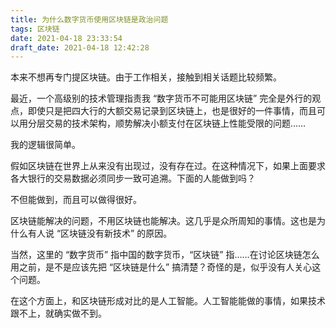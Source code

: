 ```yaml
---
title: 为什么数字货币使用区块链是政治问题
tags: 区块链
date: 2021-04-18 23:33:54
draft_date: 2021-04-18 12:42:28
---
```



本来不想再专门提区块链。由于工作相关，接触到相关话题比较频繁。

最近，一个高级别的技术管理指责我 “数字货币不可能用区块链” 完全是外行的观点，即使只是把四大行的大额交易记录到区块链上，也是很好的一件事情，而且可以用分层交易的技术架构，顺势解决小额支付在区块链上性能受限的问题……

我的逻辑很简单。

假如区块链在世界上从来没有出现过，没有存在过。在这种情况下，如果上面要求各大银行的交易数据必须同步一致可追溯。下面的人能做到吗？

不但能做到，而且可以做得很好。

区块链能解决的问题，不用区块链也能解决。这几乎是众所周知的事情。这也是为什么有人说 “区块链没有新技术” 的原因。

当然，这里的 “数字货币” 指中国的数字货币，“区块链” 指……在讨论区块链怎么用之前，是不是应该先把 “区块链是什么” 搞清楚？奇怪的是，似乎没有人关心这个问题。

在这个方面上，和区块链形成对比的是人工智能。人工智能能做的事情，如果技术跟不上，就确实做不到。

